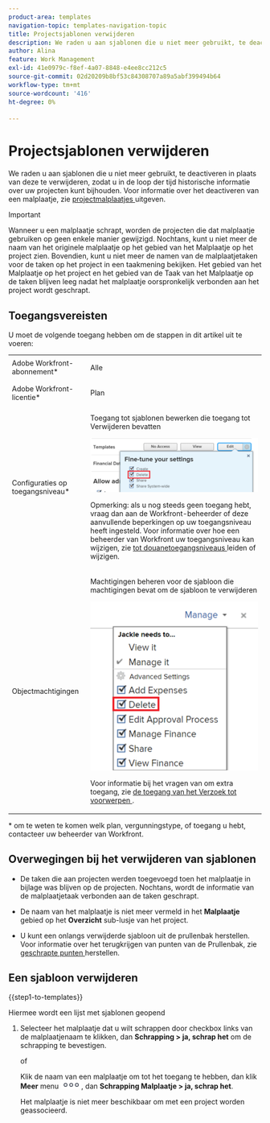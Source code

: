 ```yaml
---
product-area: templates
navigation-topic: templates-navigation-topic
title: Projectsjablonen verwijderen
description: We raden u aan sjablonen die u niet meer gebruikt, te deactiveren in plaats van deze te verwijderen, zodat u in de loop der tijd historische informatie over uw projecten kunt bijhouden.
author: Alina
feature: Work Management
exl-id: 41e0979c-f8ef-4a07-8848-e4ee8cc212c5
source-git-commit: 02d20209b8bf53c84308707a89a5abf399494b64
workflow-type: tm+mt
source-wordcount: '416'
ht-degree: 0%

---
```


# Projectsjablonen verwijderen

We raden u aan sjablonen die u niet meer gebruikt, te deactiveren in plaats van deze te verwijderen, zodat u in de loop der tijd historische informatie over uw projecten kunt bijhouden. Voor informatie over het deactiveren van een malplaatje, zie [ projectmalplaatjes ](../../../manage-work/projects/create-and-manage-templates/edit-templates.md) uitgeven.

>[!IMPORTANT]
>
>Wanneer u een malplaatje schrapt, worden de projecten die dat malplaatje gebruiken op geen enkele manier gewijzigd. Nochtans, kunt u niet meer de naam van het originele malplaatje op het gebied van het Malplaatje op het project zien. Bovendien, kunt u niet meer de namen van de malplaatjetaken voor de taken op het project in een taakmening bekijken. Het gebied van het Malplaatje op het project en het gebied van de Taak van het Malplaatje op de taken blijven leeg nadat het malplaatje oorspronkelijk verbonden aan het project wordt geschrapt.

## Toegangsvereisten

U moet de volgende toegang hebben om de stappen in dit artikel uit te voeren:

<table style="table-layout:auto"> 
 <col> 
 <col> 
 <tbody> 
  <tr> 
   <td role="rowheader">Adobe Workfront-abonnement*</td> 
   <td> <p>Alle</p> </td> 
  </tr> 
  <tr> 
   <td role="rowheader">Adobe Workfront-licentie*</td> 
   <td> <p>Plan </p> </td> 
  </tr> 
  <tr> 
   <td role="rowheader">Configuraties op toegangsniveau*</td> 
   <td> <p>Toegang tot sjablonen bewerken die toegang tot Verwijderen bevatten</p> <p> <img src="assets/template-access-level-with-advanced-settings-350x113.png" style="width: 350;height: 113;"> </p> <p>Opmerking: als u nog steeds geen toegang hebt, vraag dan aan de Workfront-beheerder of deze aanvullende beperkingen op uw toegangsniveau heeft ingesteld. Voor informatie over hoe een beheerder van Workfront uw toegangsniveau kan wijzigen, zie <a href="../../../administration-and-setup/add-users/configure-and-grant-access/create-modify-access-levels.md" class="MCXref xref"> tot douanetoegangsniveaus </a> leiden of wijzigen.</p> </td> 
  </tr> 
  <tr> 
   <td role="rowheader">Objectmachtigingen</td> 
   <td> <p>Machtigingen beheren voor de sjabloon die machtigingen bevat om de sjabloon te verwijderen</p> <p> <img src="assets/template-manage-permissions-with-advanced-settings-350x352.png" style="width: 350;height: 352;"> </p> <p>Voor informatie bij het vragen van om extra toegang, zie <a href="../../../workfront-basics/grant-and-request-access-to-objects/request-access.md" class="MCXref xref"> de toegang van het Verzoek tot voorwerpen </a>.</p> </td> 
  </tr> 
 </tbody> 
</table>

&#42; om te weten te komen welk plan, vergunningstype, of toegang u hebt, contacteer uw beheerder van Workfront.

## Overwegingen bij het verwijderen van sjablonen

* De taken die aan projecten werden toegevoegd toen het malplaatje in bijlage was blijven op de projecten. Nochtans, wordt de informatie van de malplaatjetaak verbonden aan de taken geschrapt.
* De naam van het malplaatje is niet meer vermeld in het **Malplaatje** gebied op het **Overzicht** sub-lusje van het project.

* U kunt een onlangs verwijderde sjabloon uit de prullenbak herstellen. Voor informatie over het terugkrijgen van punten van de Prullenbak, zie [ geschrapte punten ](../../../administration-and-setup/manage-workfront/manage-deleted-items/restore-deleted-items.md) herstellen.

## Een sjabloon verwijderen

{{step1-to-templates}}

Hiermee wordt een lijst met sjablonen geopend

1. Selecteer het malplaatje dat u wilt schrappen door checkbox links van de malplaatjenaam te klikken, dan **Schrapping > ja, schrap het** om de schrapping te bevestigen.

   of

   Klik de naam van een malplaatje om tot het toegang te hebben, dan klik **Meer** menu ![](assets/qs-more-icon-on-an-object.png), dan **Schrapping Malplaatje > ja, schrap het**.

   Het malplaatje is niet meer beschikbaar om met een project worden geassocieerd.
